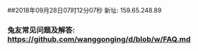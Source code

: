 ##2018年09月28日07时12分07秒 新址: 159.65.248.89
### 兔友常见问题及解答: https://github.com/wanggonging/d/blob/w/FAQ.md
